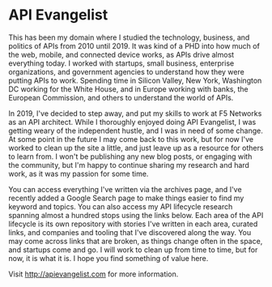 # API Evangelist

This has been my domain where I studied the technology, business, and politics of APIs from 2010 until 2019. It was kind of a PHD into how much of the web, mobile, and connected device works, as APIs drive almost everything today. I worked with startups, small business, enterprise organizations, and government agencies to understand how they were putting APIs to work. Spending time in Silicon Valley, New York, Washington DC working for the White House, and in Europe working with banks, the European Commission, and others to understand the world of APIs.

In 2019, I've decided to step away, and put my skills to work at F5 Networks</a> as an API architect. While I thoroughly enjoyed doing API Evangelist, I was getting weary of the independent hustle, and I was in need of some change. At some point in the future I may come back to this work, but for now I've worked to clean up the site a little, and just leave up as a resource for others to learn from. I won't be publishing any new blog posts, or engaging with the community, but I'm happy to continue sharing my research and hard work, as it was my passion for some time.

You can access everything I've written via the archives page, and I've recently added a Google Search page to make things easier to find my keyword and topics. You can also access my API lifecycle research spanning almost a hundred stops using the links below. Each area of the API lifecycle is its own repository with stories I've written in each area, curated links, and companies and tooling that I've discovered along the way. You may come across links that are broken, as things change often in the space, and startups come and go. I will work to clean up from time to time, but for now, it is what it is. I hope you find something of value here.

Visit http://apievangelist.com for more information.
